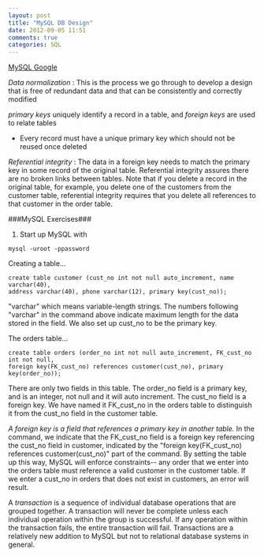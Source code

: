 ```yaml
---
layout: post
title: "MySQL DB Design"
date: 2012-09-05 11:51
comments: true
categories: SQL
---
```


[MySQL Google](http://code.google.com/edu/tools101/mysql.html)

*Data normalization*
:  This is the process we go through to develop a design that is free of redundant data and that can be consistently and correctly modified


*primary keys* uniquely identify a record in a table, and *foreign keys* are used to relate tables
- Every record must have a unique primary key which should not be reused once deleted


*Referential integrity*
:  The data in a foreign key needs to match the primary key in some record of the original table. Referential integrity assures there are no broken links between tables. Note that if you delete a record in the original table, for example, you delete one of the customers from the customer table, referential integrity requires that you delete all references to that customer in the order table.

###MySQL Exercises###
1. Start up MySQL with
```
mysql -uroot -ppassword
```
Creating a table...
```
create table customer (cust_no int not null auto_increment, name varchar(40),
address varchar(40), phone varchar(12), primary key(cust_no));
```
"varchar" which means variable-length strings. The numbers following "varchar" in the command above indicate maximum length for the data stored in the field. We also set up cust_no to be the primary key.

The orders table...
```
create table orders (order_no int not null auto_increment, FK_cust_no int not null, 
foreign key(FK_cust_no) references customer(cust_no), primary key(order_no));
```
There are only two fields in this table. The order_no field is a primary key, and is an integer, not null and it will auto increment. The cust_no field is a foreign key. We have named it FK_cust_no in the orders table to distinguish it from the cust_no field in the customer table.

*A foreign key is a field that references a primary key in another table.* In the command, we indicate that the FK_cust_no field is a foreign key referencing the cust_no field in customer, indicated by the "foreign key(FK_cust_no) references customer(cust_no)" part of the command. By setting the table up this way, MySQL will enforce constraints-- any order that we enter into the orders table must reference a valid customer in the customer table. If we enter a cust_no in orders that does not exist in customers, an error will result.

A *transaction* is a sequence of individual database operations that are grouped together. A transaction will never be complete unless each individual operation within the group is successful. If any operation within the transaction fails, the entire transaction will fail. Transactions are a relatively new addition to MySQL but not to relational database systems in general.